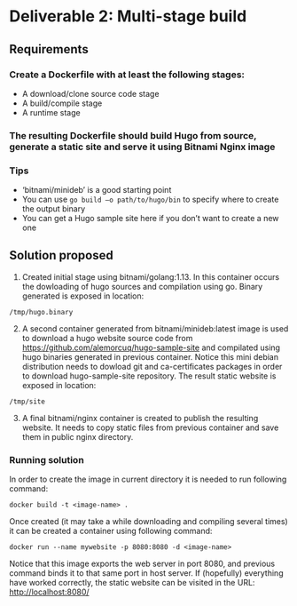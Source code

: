 # Deliverable 2: Multi-stage build

## Requirements

### Create a Dockerfile with at least the following stages:

* A download/clone source code stage
* A build/compile stage
* A runtime stage

### The resulting Dockerfile should build Hugo from source, generate a static site and serve it using Bitnami Nginx image

### Tips

* ‘bitnami/minideb’ is a good starting point
* You can use `go build –o path/to/hugo/bin` to specify where to create the output binary
* You can get a Hugo sample site here if you don’t want to create a new one

## Solution proposed

1. Created initial stage using bitnami/golang:1.13. In this container occurs the dowloading of hugo sources and compilation using go. Binary generated is exposed in location:

```
/tmp/hugo.binary
```

2. A second container generated from bitnami/minideb:latest image is used to download a hugo website source code from https://github.com/alemorcuq/hugo-sample-site and compilated using hugo binaries generated in previous container. Notice this mini debian distribution needs to dowload git and ca-certificates packages in order to download hugo-sample-site repository. The result static website is exposed in location:

```
/tmp/site
```

3. A final bitnami/nginx container is created to publish the resulting website. It needs to copy static files from previous container and save them in public nginx directory.

### Running solution

In order to create the image in current directory it is needed to run following command:

```
docker build -t <image-name> .
```

Once created (it may take a while downloading and compiling several times) it can be created a container using following command:

```
docker run --name mywebsite -p 8080:8080 -d <image-name>
```

Notice that this image exports the web server in port 8080, and previous command binds it to that same port in host server. If (hopefully) everything have worked correctly, the static website can be visited in the URL: <http://localhost:8080/>
